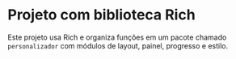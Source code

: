 # Projeto com biblioteca Rich
Este projeto usa Rich e organiza funções em um pacote chamado `personalizador` com módulos de layout, painel, progresso e estilo.
